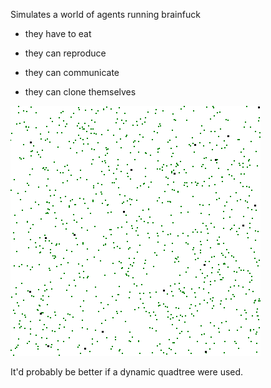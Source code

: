 Simulates a world of agents running brainfuck

- they have to eat

- they can reproduce
- they can communicate
- they can clone themselves

![animated gif](https://raw.githubusercontent.com/void4/bfagent/master/anim.gif)

It'd probably be better if a dynamic quadtree were used.
